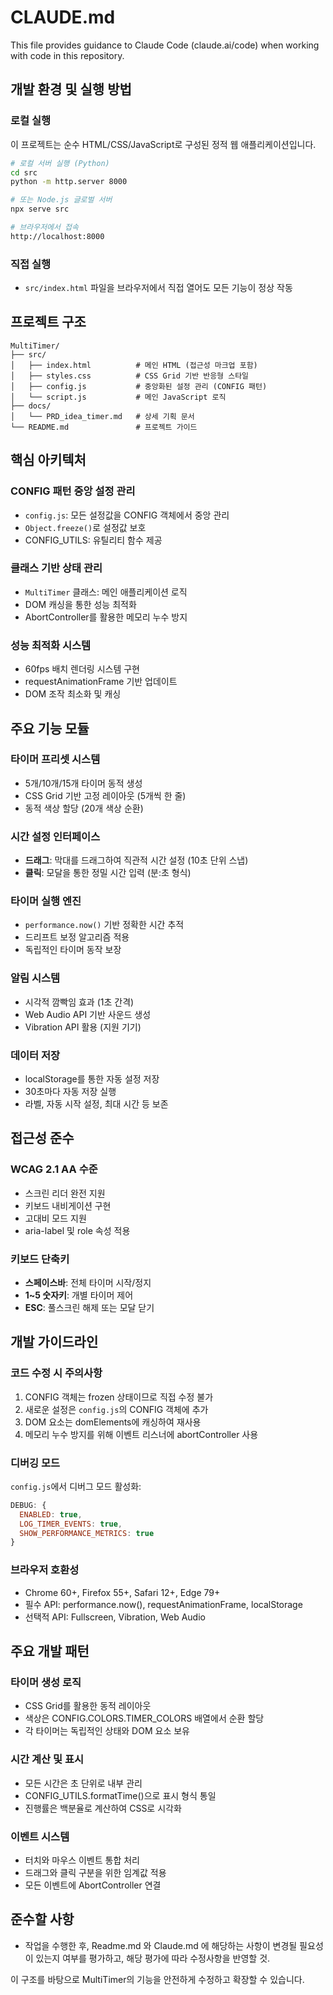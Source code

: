 # CLAUDE.md

This file provides guidance to Claude Code (claude.ai/code) when working with code in this repository.

## 개발 환경 및 실행 방법

### 로컬 실행
이 프로젝트는 순수 HTML/CSS/JavaScript로 구성된 정적 웹 애플리케이션입니다.

```bash
# 로컬 서버 실행 (Python)
cd src
python -m http.server 8000

# 또는 Node.js 글로벌 서버
npx serve src

# 브라우저에서 접속
http://localhost:8000
```

### 직접 실행
- `src/index.html` 파일을 브라우저에서 직접 열어도 모든 기능이 정상 작동

## 프로젝트 구조

```
MultiTimer/
├── src/
│   ├── index.html          # 메인 HTML (접근성 마크업 포함)
│   ├── styles.css          # CSS Grid 기반 반응형 스타일
│   ├── config.js           # 중앙화된 설정 관리 (CONFIG 패턴)
│   └── script.js           # 메인 JavaScript 로직
├── docs/
│   └── PRD_idea_timer.md   # 상세 기획 문서
└── README.md               # 프로젝트 가이드
```

## 핵심 아키텍처

### CONFIG 패턴 중앙 설정 관리
- `config.js`: 모든 설정값을 CONFIG 객체에서 중앙 관리
- `Object.freeze()`로 설정값 보호
- CONFIG_UTILS: 유틸리티 함수 제공

### 클래스 기반 상태 관리
- `MultiTimer` 클래스: 메인 애플리케이션 로직
- DOM 캐싱을 통한 성능 최적화
- AbortController를 활용한 메모리 누수 방지

### 성능 최적화 시스템
- 60fps 배치 렌더링 시스템 구현
- requestAnimationFrame 기반 업데이트
- DOM 조작 최소화 및 캐싱

## 주요 기능 모듈

### 타이머 프리셋 시스템
- 5개/10개/15개 타이머 동적 생성
- CSS Grid 기반 고정 레이아웃 (5개씩 한 줄)
- 동적 색상 할당 (20개 색상 순환)

### 시간 설정 인터페이스
- **드래그**: 막대를 드래그하여 직관적 시간 설정 (10초 단위 스냅)
- **클릭**: 모달을 통한 정밀 시간 입력 (분:초 형식)

### 타이머 실행 엔진
- `performance.now()` 기반 정확한 시간 추적
- 드리프트 보정 알고리즘 적용
- 독립적인 타이머 동작 보장

### 알림 시스템
- 시각적 깜빡임 효과 (1초 간격)
- Web Audio API 기반 사운드 생성
- Vibration API 활용 (지원 기기)

### 데이터 저장
- localStorage를 통한 자동 설정 저장
- 30초마다 자동 저장 실행
- 라벨, 자동 시작 설정, 최대 시간 등 보존

## 접근성 준수

### WCAG 2.1 AA 수준
- 스크린 리더 완전 지원
- 키보드 내비게이션 구현
- 고대비 모드 지원
- aria-label 및 role 속성 적용

### 키보드 단축키
- **스페이스바**: 전체 타이머 시작/정지
- **1~5 숫자키**: 개별 타이머 제어
- **ESC**: 풀스크린 해제 또는 모달 닫기

## 개발 가이드라인

### 코드 수정 시 주의사항
1. CONFIG 객체는 frozen 상태이므로 직접 수정 불가
2. 새로운 설정은 `config.js`의 CONFIG 객체에 추가
3. DOM 요소는 domElements에 캐싱하여 재사용
4. 메모리 누수 방지를 위해 이벤트 리스너에 abortController 사용

### 디버깅 모드
`config.js`에서 디버그 모드 활성화:
```javascript
DEBUG: {
  ENABLED: true,
  LOG_TIMER_EVENTS: true,
  SHOW_PERFORMANCE_METRICS: true
}
```

### 브라우저 호환성
- Chrome 60+, Firefox 55+, Safari 12+, Edge 79+
- 필수 API: performance.now(), requestAnimationFrame, localStorage
- 선택적 API: Fullscreen, Vibration, Web Audio

## 주요 개발 패턴

### 타이머 생성 로직
- CSS Grid를 활용한 동적 레이아웃
- 색상은 CONFIG.COLORS.TIMER_COLORS 배열에서 순환 할당
- 각 타이머는 독립적인 상태와 DOM 요소 보유

### 시간 계산 및 표시
- 모든 시간은 초 단위로 내부 관리
- CONFIG_UTILS.formatTime()으로 표시 형식 통일
- 진행률은 백분율로 계산하여 CSS로 시각화

### 이벤트 시스템
- 터치와 마우스 이벤트 통합 처리
- 드래그와 클릭 구분을 위한 임계값 적용
- 모든 이벤트에 AbortController 연결

## 준수할 사항
- 작업을 수행한 후, Readme.md 와 Claude.md 에 해당하는 사항이 변경될 필요성이 있는지 여부를 평가하고, 해당 평가에 따라 수정사항을 반영할 것.

이 구조를 바탕으로 MultiTimer의 기능을 안전하게 수정하고 확장할 수 있습니다.
